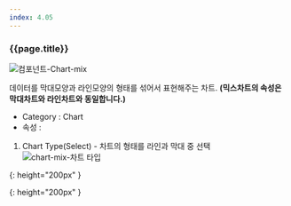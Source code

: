```yaml
---
index: 4.05
---
```

### {{page.title}}
![컴포넌트-Chart-mix][chart-mix-01]

데이터를 막대모양과 라인모양의 형태를 섞어서 표현해주는 차트. __(믹스차트의 속성은 막대차트와 라인차트와 동일합니다.)__

- Category : Chart
- 속성 :
1. Chart Type(Select) - 차트의 형태를 라인과 막대 중 선택  
![chart-mix-차트 타입][chart-mix-02]

[chart-mix-01]: {{site.baseurl}}/assets/components/chart-mix-01.png
{: height="200px" }

[chart-mix-02]: {{site.baseurl}}/assets/components/chart-mix-02.png
{: height="200px" }
